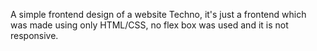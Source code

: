 A simple frontend design of a website Techno, it's just a frontend which was made using only HTML/CSS, no flex box was used and it is not responsive.
